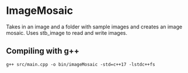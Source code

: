 # ImageMosaic

Takes in an image and a folder with sample images and creates an image mosaic. Uses stb_image to read and write images.

## Compiling with g++

```g++ src/main.cpp -o bin/imageMosaic -std=c++17 -lstdc++fs```
